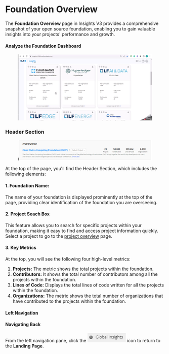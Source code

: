 # Foundation Overview

The **Foundation Overview** page in Insights V3 provides a comprehensive snapshot of your open source foundation, enabling you to gain valuable insights into your projects' performance and growth.

#### Analyze the Foundation Dashboard

<figure><img src="../../../../../../.gitbook/assets/Foundation overview page.gif" alt=""><figcaption></figcaption></figure>

### Header Section

<figure><img src="../../../../../../.gitbook/assets/image (3).png" alt=""><figcaption></figcaption></figure>

At the top of the page, you'll find the Header Section, which includes the following elements:

#### 1. Foundation Name:

The name of your foundation is displayed prominently at the top of the page, providing clear identification of the foundation you are overseeing.

#### 2. Project Seach Box

This feature allows you to search for specific projects within your foundation, making it easy to find and access project information quickly. Select a project to go to the [project overview](../../../../project-overview-page/) page.

#### 3. Key Metrics

At the top, you will see the following four high-level metrics:

1. **Projects:** The metric shows the total projects within the foundation.
2. **Contributors:** It shows the total number of contributors among all the projects within the foundation.
3. **Lines of Code:** Displays the total lines of code written for all the projects within the foundation.
4. **Organizations:** The metric shows the total number of organizations that have contributed to the projects within the foundation.

#### Left Navigation&#x20;



#### Navigating Back

From the left navigation pane, click the  ![](<../../../../../../.gitbook/assets/image (1).png>)  icon to return to the **Landing Page**.
